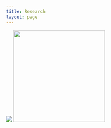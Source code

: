 ```yaml
---
title: Research
layout: page
---
```

![](https://lh3.googleusercontent.com/xr8uAK-Ylcq1m8TnzhySS4LzergJ5-OT2dSh4L3cCFfaHvJ3XRDtLCtdOFmZBCM2L8AmdhE6GAR6t98=w1366-h638)
<img src="https://lh3.googleusercontent.com/xr8uAK-Ylcq1m8TnzhySS4LzergJ5-OT2dSh4L3cCFfaHvJ3XRDtLCtdOFmZBCM2L8AmdhE6GAR6t98=w1366-h638" style="width: 250px;"/>
